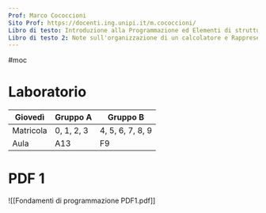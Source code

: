 ```yaml
---
Prof: Marco Cococcioni
Sito Prof: https://docenti.ing.unipi.it/m.cococcioni/
Libro di testo: Introduzione alla Programmazione ed Elementi di strutture dati con il linguaggio C++
Libro di testo 2: Note sull'organizzazione di un calcolatore e Rappresentazione dell'informazione
---
```

#moc 

# Laboratorio

| Giovedì   | Gruppo A   | Gruppo B         |
| --------- | ---------- | ---------------- |
| Matricola | 0, 1, 2, 3 | 4, 5, 6, 7, 8, 9 |
| Aula      | A13        | F9               |

# PDF 1
![[Fondamenti di programmazione PDF1.pdf]]